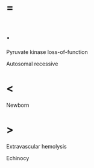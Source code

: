 # =

# .

Pyruvate kinase loss-of-function

Autosomal recessive

# <

Newborn

# >

Extravascular hemolysis

Echinocy
